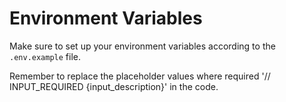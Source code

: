 # Environment Variables
Make sure to set up your environment variables according to the `.env.example` file.

Remember to replace the placeholder values where required '// INPUT_REQUIRED {input_description}' in the code.